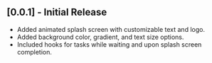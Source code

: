 ## [0.0.1] - Initial Release

- Added animated splash screen with customizable text and logo.
- Added background color, gradient, and text size options.
- Included hooks for tasks while waiting and upon splash screen completion.